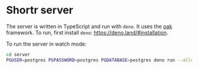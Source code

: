 # Shortr server

The server is written in TypeScript and run with `deno`. It uses the [oak](https://oakserver.github.io/oak/) framework.
To run, first install `deno`: https://deno.land/#installation.

To run the server in watch mode:

```sh
cd server
PGUSER=postgres PGPASSWORD=postgres PGDATABASE=postgres deno run --allow-all --watch server.ts
```
